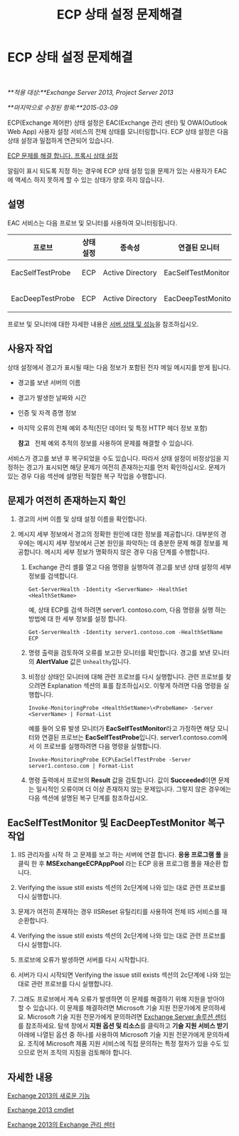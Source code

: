 ﻿---
title: ECP 상태 설정 문제해결
TOCTitle: ECP 상태 설정 문제해결
ms:assetid: 0a1cfcd5-585c-4a0a-9d3c-28dc49e16a6c
ms:mtpsurl: https://technet.microsoft.com/ko-kr/library/ms.exch.scom.ecp(v=EXCHG.150)
ms:contentKeyID: 53275568
ms.date: 03/06/2017
mtps_version: v=EXCHG.150
ms.translationtype: MT
---

# ECP 상태 설정 문제해결

 

_**적용 대상:**Exchange Server 2013, Project Server 2013_

_**마지막으로 수정된 항목:**2015-03-09_

ECP(Exchange 제어판) 상태 설정은 EAC(Exchange 관리 센터) 및 OWA(Outlook Web App) 사용자 설정 서비스의 전체 상태를 모니터링합니다. ECP 상태 설정은 다음 상태 설정과 밀접하게 연관되어 있습니다.

[ECP 문제를 해결 합니다. 프록시 상태 설정](troubleshooting-ecp-proxy-health-set.md)

알림이 표시 되도록 지정 하는 경우에 ECP 상태 설정 임을 문제가 있는 사용자가 EAC에 액세스 하지 못하게 할 수 있는 상태가 양호 하지 않습니다.

## 설명

EAC 서비스는 다음 프로브 및 모니터를 사용하여 모니터링됩니다.


<table>
<colgroup>
<col style="width: 25%" />
<col style="width: 25%" />
<col style="width: 25%" />
<col style="width: 25%" />
</colgroup>
<thead>
<tr class="header">
<th>프로브</th>
<th>상태 설정</th>
<th>종속성</th>
<th>연결된 모니터</th>
</tr>
</thead>
<tbody>
<tr class="odd">
<td><p>EacSelfTestProbe</p></td>
<td><p>ECP</p></td>
<td><p>Active Directory</p></td>
<td><p>EacSelfTestMonitor</p></td>
</tr>
<tr class="even">
<td><p>EacDeepTestProbe</p></td>
<td><p>ECP</p></td>
<td><p>Active Directory</p></td>
<td><p>EacDeepTestMonitor</p></td>
</tr>
</tbody>
</table>


프로브 및 모니터에 대한 자세한 내용은 [서버 상태 및 성능](https://technet.microsoft.com/ko-kr/library/jj150551\(v=exchg.150\))을 참조하십시오.

## 사용자 작업

상태 설정에서 경고가 표시될 때는 다음 정보가 포함된 전자 메일 메시지를 받게 됩니다.

  - 경고를 보낸 서버의 이름

  - 경고가 발생한 날짜와 시간

  - 인증 및 자격 증명 정보

  - 마지막 오류의 전체 예외 추적(진단 데이터 및 특정 HTTP 헤더 정보 포함)
    
    **참고**   전체 예외 추적의 정보를 사용하여 문제를 해결할 수 있습니다.

서비스가 경고를 보낸 후 복구되었을 수도 있습니다. 따라서 상태 설정이 비정상임을 지정하는 경고가 표시되면 해당 문제가 여전히 존재하는지를 먼저 확인하십시오. 문제가 있는 경우 다음 섹션에 설명된 적절한 복구 작업을 수행합니다.

## 문제가 여전히 존재하는지 확인

1.  경고의 서버 이름 및 상태 설정 이름을 확인합니다.

2.  메시지 세부 정보에서 경고의 정확한 원인에 대한 정보를 제공합니다. 대부분의 경우에는 메시지 세부 정보에서 근본 원인을 파악하는 데 충분한 문제 해결 정보를 제공합니다. 메시지 세부 정보가 명확하지 않은 경우 다음 단계를 수행합니다.
    
    1.  Exchange 관리 셸를 열고 다음 명령을 실행하여 경고를 보낸 상태 설정의 세부 정보를 검색합니다.
        
            Get-ServerHealth -Identity <ServerName> -HealthSet <HealthSetName>
        
        예, 상태 ECP를 검색 하려면 server1. contoso.com, 다음 명령을 실행 하는 방법에 대 한 세부 정보를 설정 합니다.
        
            Get-ServerHealth -Identity server1.contoso.com -HealthSetName ECP
    
    2.  명령 출력을 검토하여 오류를 보고한 모니터를 확인합니다. 경고를 보낸 모니터의 **AlertValue** 값은 `Unhealthy`입니다.
    
    3.  비정상 상태인 모니터에 대해 관련 프로브를 다시 실행합니다. 관련 프로브를 찾으려면 Explanation 섹션의 표를 참조하십시오. 이렇게 하려면 다음 명령을 실행합니다.
        
            Invoke-MonitoringProbe <HealthSetName>\<ProbeName> -Server <ServerName> | Format-List
        
        예를 들어 오류 발생 모니터가 **EacSelfTestMonitor**라고 가정하면 해당 모니터와 연결된 프로브는 **EacSelfTestProbe**입니다. server1.contoso.com에서 이 프로브를 실행하려면 다음 명령을 실행합니다.
        
            Invoke-MonitoringProbe ECP\EacSelfTestProbe -Server server1.contoso.com | Format-List
    
    4.  명령 출력에서 프로브의 **Result** 값을 검토합니다. 값이 **Succeeded**이면 문제는 일시적인 오류이며 더 이상 존재하지 않는 문제입니다. 그렇지 않은 경우에는 다음 섹션에 설명된 복구 단계를 참조하십시오.

## EacSelfTestMonitor 및 EacDeepTestMonitor 복구 작업

1.  IIS 관리자를 시작 하 고 문제를 보고 하는 서버에 연결 합니다. **응용 프로그램 풀** 을 클릭 한 후 **MSExchangeECPAppPool** 라는 ECP 응용 프로그램 풀을 재순환 합니다.

2.  Verifying the issue still exists 섹션의 2c단계에 나와 있는 대로 관련 프로브를 다시 실행합니다.

3.  문제가 여전히 존재하는 경우 IISReset 유틸리티를 사용하여 전체 IIS 서비스를 재순환합니다.

4.  Verifying the issue still exists 섹션의 2c단계에 나와 있는 대로 관련 프로브를 다시 실행합니다.

5.  프로브에 오류가 발생하면 서버를 다시 시작합니다.

6.  서버가 다시 시작되면 Verifying the issue still exists 섹션의 2c단계에 나와 있는 대로 관련 프로브를 다시 실행합니다.

7.  그래도 프로브에서 계속 오류가 발생하면 이 문제를 해결하기 위해 지원을 받아야 할 수 있습니다. 이 문제를 해결하려면 Microsoft 기술 지원 전문가에게 문의하세요. Microsoft 기술 지원 전문가에게 문의하려면 [Exchange Server 솔루션 센터](https://go.microsoft.com/fwlink/p/?linkid=180809)를 참조하세요. 탐색 창에서 **지원 옵션 및 리소스**를 클릭하고 **기술 지원 서비스 받기** 아래에 나열된 옵션 중 하나를 사용하여 Microsoft 기술 지원 전문가에게 문의하세요. 조직에 Microsoft 제품 지원 서비스에 직접 문의하는 특정 절차가 있을 수도 있으므로 먼저 조직의 지침을 검토해야 합니다.

## 자세한 내용

[Exchange 2013의 새로운 기능](https://technet.microsoft.com/ko-kr/library/jj150540\(v=exchg.150\))

[Exchange 2013 cmdlet](https://technet.microsoft.com/ko-kr/library/bb124413\(v=exchg.150\))

[Exchange 2013의 Exchange 관리 센터](https://technet.microsoft.com/ko-kr/library/jj150562\(v=exchg.150\))

